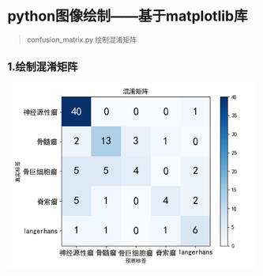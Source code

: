 # python图像绘制——基于matplotlib库
> confusion_matrix.py 绘制混淆矩阵
## 1.绘制混淆矩阵
![](images/confusion_matrix.png)